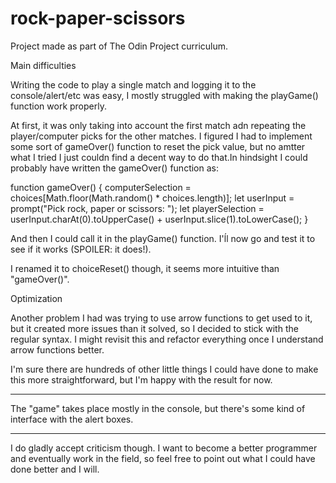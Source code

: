 # rock-paper-scissors

Project made as part of The Odin Project curriculum.

Main difficulties

Writing the code to play a single match and logging it to the console/alert/etc was easy, I mostly struggled with making the playGame() function work properly. 

At first, it was only taking into account the first match adn repeating the player/computer picks for the other matches. I figured I had to implement some sort of gameOver() function to reset the pick value, but no amtter what I tried I just couldn find a decent way to do that.In hindsight I could probably have written the gameOver() function as:

function gameOver() {
        computerSelection = choices[Math.floor(Math.random() * choices.length)];
        let userInput = prompt("Pick rock, paper or scissors: ");
        let playerSelection = userInput.charAt(0).toUpperCase() + userInput.slice(1).toLowerCase();
}

And then I could call it in the playGame() function. I'ĺl now go and test it to see if it works (SPOILER: it does!).

I renamed it to choiceReset() though, it seems more intuitive than "gameOver()".

Optimization

Another problem I had was trying to use arrow functions to get used to it, but it created more issues than it solved, so I decided to stick with the regular syntax. I might revisit this and refactor everything once I understand arrow functions better.

I'm sure there are hundreds of other little things I could have done to make this more straightforward, but I'm happy with the result for now.  
_________

The "game" takes place mostly in the console, but there's some kind of interface with the alert boxes.
_________

I do gladly accept criticism though. I want to become a better programmer and eventually work in the field, so feel free to point out what I could have done better and I will.